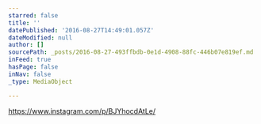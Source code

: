 ```yaml
---
starred: false
title: ''
datePublished: '2016-08-27T14:49:01.057Z'
dateModified: null
author: []
sourcePath: _posts/2016-08-27-493ffbdb-0e1d-4908-88fc-446b07e819ef.md
inFeed: true
hasPage: false
inNav: false
_type: MediaObject

---
```

https://www.instagram.com/p/BJYhocdAtLe/